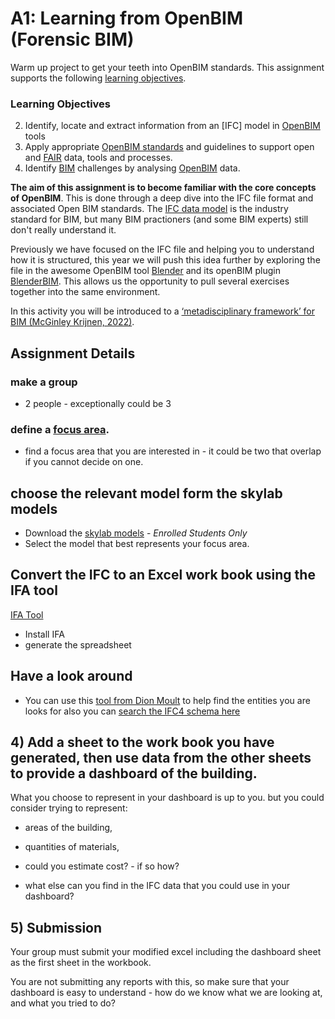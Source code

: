# A1: Learning from OpenBIM (Forensic BIM)
Warm up project to get your teeth into OpenBIM standards. This assignment supports the following [learning objectives].

### Learning Objectives
2. Identify, locate and extract information from an [IFC] model in [OpenBIM] tools
3. Apply appropriate [OpenBIM standards] and guidelines to support open and [FAIR] data, tools and processes.
7. Identify [BIM] challenges by analysing [OpenBIM] data.



**The aim of this assignment is to become familiar with the core concepts of OpenBIM**. This is done through a deep dive into the IFC file format and associated Open BIM standards. The [IFC data model](/Concepts/IFC) is the industry standard for BIM, but many BIM practioners (and some BIM experts) still don't really understand it.

Previously we have focused on the IFC file and helping you to understand how it is structured, this year we will push this idea further by exploring the file in the awesome OpenBIM tool [Blender] and its openBIM plugin [BlenderBIM]. This allows us the opportunity to pull several exercises together into the same environment.

In this activity you will be introduced to a [‘metadisciplinary framework’ for BIM (McGinley Krijnen, 2022)](https://www.researchgate.net/publication/363579368_A_framework_for_meta-disciplinary_building_analysis/stats). 

## Assignment Details

### make a group 
* 2 people - exceptionally could be 3
### define a [focus area].
* find a focus area that you are interested in - it could be two that overlap if you cannot decide on one.
## choose the relevant model form the skylab models
* Download the [skylab models](https://learn.inside.dtu.dk/d2l/le/content/167582/Home) - *Enrolled Students Only*
* Select the model that best represents your focus area.

## Convert the IFC to an Excel work book using the IFA tool
[IFA Tool](/41934/Concepts/IFCAnalyzerTool)

* Install IFA
* generate the spreadsheet

## Have a look around

* You can use this [tool from Dion Moult](https://blenderbim.org/search-ifc-class.html) to help find the entities you are looks for also you can [search the IFC4 schema here](https://ifc43-docs.standards.buildingsmart.org/)
     
## 4) Add a sheet to the work book you have generated, then use data from the other sheets to provide a dashboard of the building.

What you choose to represent in your dashboard is up to you. but you could consider trying to represent:

* areas of the building,

* quantities of materials,

* could you estimate cost? - if so how?

* what else can you find in the IFC data that you could use in your dashboard?

## 5) Submission

Your group must submit your modified excel including the dashboard sheet as the first sheet in the workbook.

You are not submitting any reports with this, so make sure that your dashboard is easy to understand - how do we know what we are looking at, and what you tried to do?

<!-- links --> 

[learning objectives]: /41934/LearningObjectives
[Blender]: /41934/Concepts/Blender
[BlenderBIM]: /41934/Concepts/BlenderBIM
[OpenBIM standards]: /41934/Concepts/Standards
[BIM]: /41934/Concepts/BIM
[OpenBIM]: /41934/Concepts/OpenBIM
[FAIR]: /41934/Concepts/FAIR
[focus area]: /41934/Focus
